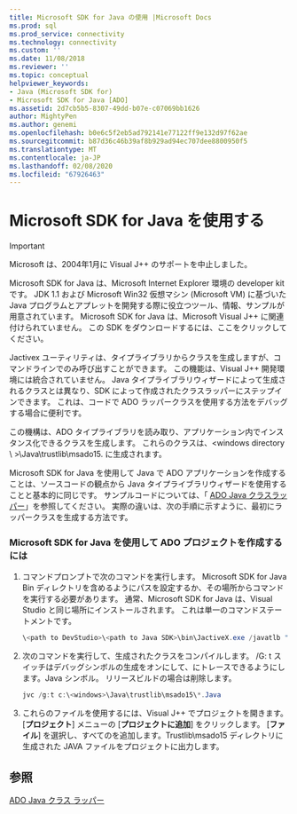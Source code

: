 ```yaml
---
title: Microsoft SDK for Java の使用 |Microsoft Docs
ms.prod: sql
ms.prod_service: connectivity
ms.technology: connectivity
ms.custom: ''
ms.date: 11/08/2018
ms.reviewer: ''
ms.topic: conceptual
helpviewer_keywords:
- Java (Microsoft SDK for)
- Microsoft SDK for Java [ADO]
ms.assetid: 2d7cb5b5-8307-49dd-b07e-c07069bb1626
author: MightyPen
ms.author: genemi
ms.openlocfilehash: b0e6c5f2eb5ad792141e77122ff9e132d97f62ae
ms.sourcegitcommit: b87d36c46b39af8b929ad94ec707dee8800950f5
ms.translationtype: MT
ms.contentlocale: ja-JP
ms.lasthandoff: 02/08/2020
ms.locfileid: "67926463"
---
```

# <a name="using-the-microsoft-sdk-for-java"></a>Microsoft SDK for Java を使用する

> [!IMPORTANT]
> Microsoft は、2004年1月に Visual J++ のサポートを中止しました。

Microsoft SDK for Java は、Microsoft Internet Explorer 環境の developer kit です。 JDK 1.1 および Microsoft Win32 仮想マシン (Microsoft VM) に基づいた Java プログラムとアプレットを開発する際に役立つツール、情報、サンプルが用意されています。 Microsoft SDK for Java は、Microsoft Visual J++ に関連付けられていません。 この SDK をダウンロードするには、ここをクリックしてください。  
  
 Jactivex ユーティリティは、タイプライブラリからクラスを生成しますが、コマンドラインでのみ呼び出すことができます。 この機能は、Visual J++ 開発環境には統合されていません。 Java タイプライブラリウィザードによって生成されるクラスとは異なり、SDK によって作成されたクラスラッパーにステップインできます。 これは、コードで ADO ラッパークラスを使用する方法をデバッグする場合に便利です。  
  
 この機構は、ADO タイプライブラリを読み取り、アプリケーション内でインスタンス化できるクラスを生成します。 これらのクラスは、<windows directory \\ \>\Java\trustlib\msado15. に生成されます。  
  
 Microsoft SDK for Java を使用して Java で ADO アプリケーションを作成することは、ソースコードの観点から Java タイプライブラリウィザードを使用することと基本的に同じです。 サンプルコードについては、「 [ADO Java クラスラッパー](../../../ado/guide/appendixes/ado-java-class-wrappers.md)」を参照してください。 実際の違いは、次の手順に示すように、最初にラッパークラスを生成する方法です。  
  
### <a name="to-create-an-ado-project-with-the-microsoft-sdk-for-java"></a>Microsoft SDK for Java を使用して ADO プロジェクトを作成するには  
  
1.  コマンドプロンプトで次のコマンドを実行します。 Microsoft SDK for Java Bin ディレクトリを含めるようにパスを設定するか、その場所からコマンドを実行する必要があります。 通常、Microsoft SDK for Java は、Visual Studio と同じ場所にインストールされます。 これは単一のコマンドステートメントです。  
  
    ```java
    \<path to DevStudio>\<path to Java SDK>\bin\JactiveX.exe /javatlb "C:\program files\common files\system\ado\msado15.dll"  
    ```  
  
2.  次のコマンドを実行して、生成されたクラスをコンパイルします。 /G: t スイッチはデバッグシンボルの生成をオンにして、にトレースできるようにします。Java シンボル。 リリースビルドの場合は削除します。  
  
    ```java
    jvc /g:t c:\<windows>\Java\trustlib\msado15\*.Java  
    ```  
  
3.  これらのファイルを使用するには、Visual J++ でプロジェクトを開きます。 [**プロジェクト**] メニューの [**プロジェクトに追加**] をクリックします。 [**ファイル**] を選択し、すべてのを追加します。Trustlib\msado15 ディレクトリに生成された JAVA ファイルをプロジェクトに出力します。  
  
## <a name="see-also"></a>参照  
 [ADO Java クラス ラッパー](../../../ado/guide/appendixes/ado-java-class-wrappers.md)   
